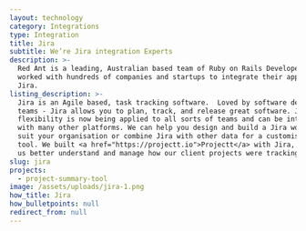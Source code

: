 ```yaml
---
layout: technology
category: Integrations
type: Integration
title: Jira
subtitle: We’re Jira integration Experts
description: >-
  Red Ant is a leading, Australian based team of Ruby on Rails Developers. We’ve
  worked with hundreds of companies and startups to integrate their apps with
  Jira.
listing_description: >-
  Jira is an Agile based, task tracking software.  Loved by software development
  teams - Jira allows you to plan, track, and release great software. Jira’s
  flexibility is now being applied to all sorts of teams and can be integrated
  with many other platforms. We can help you design and build a Jira workflow to
  suit your organisation or combine Jira with other data for a customised Agile
  tool. We built <a href="https://projectt.io">Projectt</a> with Jira, to help
  us better understand and manage how our client projects were tracking.
slug: jira
projects:
  - project-summary-tool
image: /assets/uploads/jira-1.png
how_title: Jira
how_bulletpoints: null
redirect_from: null
---
```


